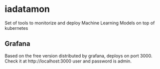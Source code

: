 # iadatamon
Set of tools to monitorize and deploy Machine Learning Models on top of kubernetes

## Grafana
Based on the free version distributed by grafana, deploys on port 3000.
Check it at http://localhost:3000 user and password is admin.
